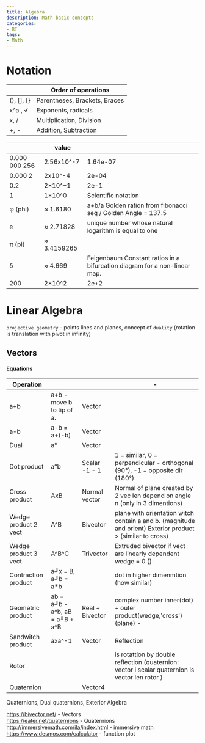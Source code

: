 ```yaml
---
title: Algebra
description: Math basic concepts
categories:
- RT
tags:
- Math
---
```



# Notation

|  |Order of operations|
|- | - |
(), [], {} | Parentheses, Brackets, Braces
x^a , √ | Exponents, radicals
x, / | Multiplication, Division
+, - | Addition, Subtraction

| |value| |
|- | - | - |
0.000 000 256  | 2.56x10^-7 | 1.64e-07
0.000 2 | 2x10^-4 | 2e-04
0.2	|2×10^−1| 2e-1
1	|1×10^0|  Scientific notation
φ (phi) | ≈ 1.6180 | a+b/a Golden ration from fibonacci seq / Golden Angle = 137.5  
e | ≈ 2.71828 | unique number whose natural logarithm is equal to one   
π (pi) | ≈ 3.4159265 |  
δ | ≈ 4.669 | Feigenbaum Constant ratios in a bifurcation diagram for a non-linear map.  
200 | 2×10^2 | 2e+2









# Linear Algebra
`projective geometry` - points lines and planes, concept of `duality`  (rotation is translation with pivot in infinity)




## Vectors

#### Equations
| Operation |||- |
|- | - | - |- |
a+b| a+b - move b to tip of a. | Vector
a-b |  a-b = a+(-b) | Vector
Dual |a° | Vector
Dot product |  a°b | Scalar  -1 - 1| 1 = similar, 0 = perpendicular - orthogonal (90°), -1 = opposite dir (180°)
Cross product | AxB  |Normal vector | Normal of plane created by 2 vec len depend on angle n  (only in 3 dimentions)
Wedge product 2 vect | A^B | Bivector | plane with orientation witch contain a and b. (magnitude and orient) Exterior product > (similar to cross)   
Wedge product 3 vect | A^B^C   | Trivector | Extruded bivector if vect are linearly dependent wedge = 0 ()
Contraction product| a╜x = B,   a╜b = a*b | |dot in higher dimenmtion (how similar)
Geometric product | ab = a╜b - a^b, aB = a╜B + a^B  | Real + Bivector| complex number inner(dot) + outer product(wedge,'cross') (plane) -
Sandwitch product | axa^-1 |  Vector | Reflection
Rotor | | | is rotattion by double reflection  (quaternion: vector i scalar  quaternion is vector len rotor )
Quaternion | | Vector4 |

Quaternions, Dual quaternions, Exterior Algebra




https://bivector.net/ - Vectors  
https://eater.net/quaternions - Quaternions    
http://immersivemath.com/ila/index.html  - immersive math        
https://www.desmos.com/calculator - function plot  
